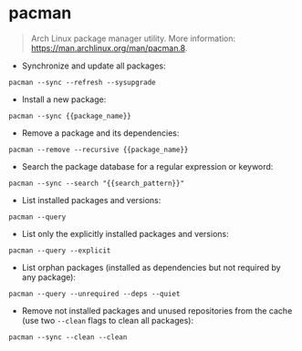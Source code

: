 # pacman

> Arch Linux package manager utility.
> More information: <https://man.archlinux.org/man/pacman.8>.

- Synchronize and update all packages:

`pacman --sync --refresh --sysupgrade`

- Install a new package:

`pacman --sync {{package_name}}`

- Remove a package and its dependencies:

`pacman --remove --recursive {{package_name}}`

- Search the package database for a regular expression or keyword:

`pacman --sync --search "{{search_pattern}}"`

- List installed packages and versions:

`pacman --query`

- List only the explicitly installed packages and versions:

`pacman --query --explicit`

- List orphan packages (installed as dependencies but not required by any package):

`pacman --query --unrequired --deps --quiet`

- Remove not installed packages and unused repositories from the cache (use two `--clean` flags to clean all packages):

`pacman --sync --clean --clean`
